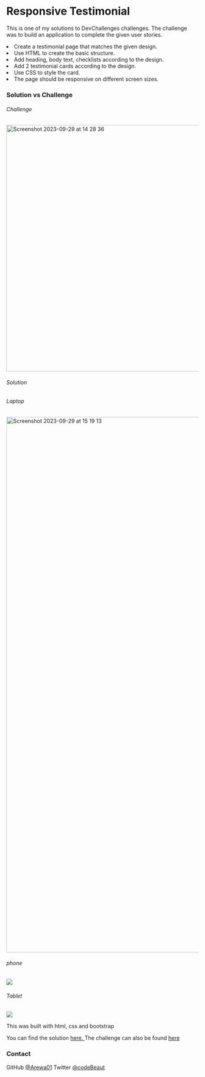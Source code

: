 <h1>Responsive Testimonial</h1>
<p>This is one of my solutions to DevChallenges challenges. The challenge was to build an application to complete the given user stories.</p>
<li>Create a testimonial page that matches the given design.</li>
<li>Use HTML to create the basic structure.</li>
<li>Add heading, body text, checklists according to the design.</li>
<li>Add 2 testimonial cards according to the design.</li>
<li>Use CSS to style the card.</li>
<li>The page should be responsive on different screen sizes.</li>
<h3>Solution vs Challenge</h3> <h6>Challenge</h6><img width="645" alt="Screenshot 2023-09-29 at 14 28 36" src="https://github.com/Arewa01/dccl--responsive-testimonial-page/assets/73714203/a4f566b3-4c9d-475c-9b30-064deb9bf9ca"> 
<h6>Solution</h6>
<h6>Laptop</h6>
<img width="1402" alt="Screenshot 2023-09-29 at 15 19 13" src="https://github.com/Arewa01/dccl--responsive-testimonial-page/assets/73714203/5d2fac34-d3ba-4d74-b31d-a0ddc7652211">
<h6>phone</h6>
<img src="https://github.com/Arewa01/dccl--responsive-testimonial-page/assets/73714203/555b478b-85a1-41d5-8cf0-b50b013fd8cf">
<h6>Tablet</h6>
<img src="https://github.com/Arewa01/dccl--responsive-testimonial-page/assets/73714203/05ed711d-0779-46dc-8064-fdf2204e6785">


<p>This was built with html, css and bootstrap</p>
You can find the solution <a href="https://testimonialbycodebeaut.netlify.app/">here. </a>
The challenge can also be found <a href="https://devchallenges.io/editor/solution/377">here</a>


<h3>Contact</h3>
GitHub <a href="https://github.com/Arewa01/">@Arewa01</a>
Twitter <a href="https://twitter.com/codeBeaut">@codeBeaut</a>
